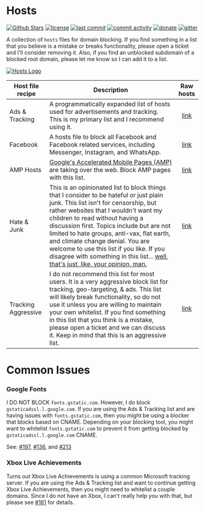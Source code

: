 # Hosts

[![Github Stars](https://img.shields.io/github/stars/lightswitch05/hosts)](https://github.com/lightswitch05/hosts)
[![license](https://img.shields.io/github/license/lightswitch05/hosts.svg)](https://github.com/lightswitch05/hosts/blob/master/LICENSE)
[![last commit](https://img.shields.io/github/last-commit/lightswitch05/hosts.svg)](https://github.com/lightswitch05/hosts/commits/master)
[![commit activity](https://img.shields.io/github/commit-activity/y/lightswitch05/hosts.svg)](https://github.com/lightswitch05/hosts/commits/master)
[![donate](https://img.shields.io/badge/Donate-EFF-orange.svg)](https://supporters.eff.org/donate)
[![gitter](https://img.shields.io/gitter/room/lightswitch05/hosts.svg)](https://gitter.im/lightswitch05/hosts)

A collection of `hosts` files for domain blocking. If you find something in a list that you believe is a mistake or breaks functionality, please open a ticket and I'll consider removing it. Also, if you find an unblocked subdomain of a blocked root domain, please let me know so I can add it to a list.

[![Hosts Logo](https://raw.githubusercontent.com/lightswitch05/hosts/master/docs/logo.png)](https://www.github.developerdan.com/hosts/)

Host file recipe | Description | Raw hosts
---------------- | ----------- |:---------:
Ads & Tracking | A programmatically expanded list of hosts used for advertisements and tracking. This is my primary list and I recommend using it. | [link](https://www.github.developerdan.com/hosts/lists/ads-and-tracking-extended.txt)
Facebook | A hosts file to block all Facebook and Facebook related services, including Messenger, Instagram, and WhatsApp. | [link](https://www.github.developerdan.com/hosts/lists/facebook-extended.txt)
AMP Hosts | [Google's Accelerated Mobile Pages (AMP)](https://www.theregister.co.uk/2017/05/19/open_source_insider_google_amp_bad_bad_bad/) are taking over the web. Block AMP pages with this list. | [link](https://www.github.developerdan.com/hosts/lists/amp-hosts-extended.txt)
Hate & Junk | This is an opinionated list to block things that I consider to be hateful or just plain junk. This list isn't for censorship, but rather websites that I wouldn't want my children to read without having a discussion first. Topics include but are not limited to hate groups, anti-vax, flat earth, and climate change denial. You are welcome to use this list if you like. If you disagree with something in this list... [well, that's just, like, your opinion, man.](https://www.youtube.com/watch?v=pWdd6_ZxX8c) | [link](https://www.github.developerdan.com/hosts/lists/hate-and-junk-extended.txt)
Tracking Aggressive | I do not recommend this list for most users. It is a very aggressive block list for tracking, geo-targeting, & ads. This list will likely break functionality, so do not use it unless you are willing to maintain your own whitelist. If you find something in this list that you think is a mistake, please open a ticket and we can discuss it. Keep in mind that this is an aggressive list. | [link](https://www.github.developerdan.com/hosts/lists/tracking-aggressive-extended.txt)


# Common Issues

### Google Fonts

I DO NOT BLOCK `fonts.gstatic.com`. However, I do block `gstaticadssl.l.google.com`. If you are using the Ads & Tracking list and are having issues with `fonts.gstatic.com`, then you might be using a blocker that blocks based on CNAME. Depending on your blocking tool, you might want to whitelist `fonts.gstatic.com` to prevent it from getting blocked by `gstaticadssl.l.google.com` CNAME.

See: [#197](https://github.com/lightswitch05/hosts/issues/197), [#136](https://github.com/lightswitch05/hosts/issues/136), and [#213](https://github.com/lightswitch05/hosts/issues/213)

### Xbox Live Achievements

Turns out Xbox Live Achievements is using a common Microsoft tracking server. If you are using the Ads & Tracking list and want to continue getting Xbox Live Achievements, then you might need to whitelist a couple domains. Since I do not have an Xbox, I can't really help you with that, but please see [#161](https://github.com/lightswitch05/hosts/issues/161) for details.
